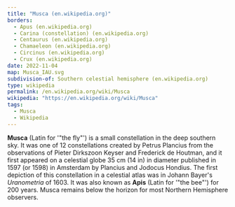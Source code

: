 ```yaml
---
title: "Musca (en.wikipedia.org)"
borders:
  - Apus (en.wikipedia.org)
  - Carina (constellation) (en.wikipedia.org)
  - Centaurus (en.wikipedia.org)
  - Chamaeleon (en.wikipedia.org)
  - Circinus (en.wikipedia.org)
  - Crux (en.wikipedia.org)
date: 2022-11-04
map: Musca_IAU.svg
subdivision-of: Southern celestial hemisphere (en.wikipedia.org)
type: wikipedia
permalink: /en.wikipedia.org/wiki/Musca
wikipedia: "https://en.wikipedia.org/wiki/Musca"
tags:
  - Musca
  - Wikipedia
---
```

**Musca** (Latin for '"the fly"') is a small constellation in the deep southern sky. It was one of 12 constellations created by Petrus Plancius from the observations of Pieter Dirkszoon Keyser and Frederick de Houtman, and it first appeared on a celestial globe 35 cm (14 in) in diameter published in 1597 (or 1598) in Amsterdam by Plancius and Jodocus Hondius. The first depiction of this constellation in a celestial atlas was in Johann Bayer's *Uranometria* of 1603. It was also known as **Apis** (Latin for '"the bee"') for 200 years. Musca remains below the horizon for most Northern Hemisphere observers.